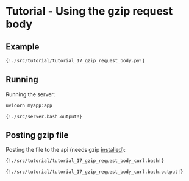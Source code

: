# Tutorial - Using the gzip request body 

## Example

```python
{!./src/tutorial/tutorial_17_gzip_request_body.py!}
```

## Running

Running the server:

```bash
uvicorn myapp:app
```

```
{!./src/server.bash.output!}
```

## Posting gzip file

Posting the file to the api (needs gzip [installed](https://www.gzip.org)):

```bash
{!./src/tutorial/tutorial_17_gzip_request_body_curl.bash!}
```

```
{!./src/tutorial/tutorial_17_gzip_request_body_curl.bash.output!}
```
